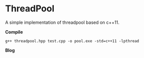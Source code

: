 # ThreadPool

A simple implementation of threadpool based on c++11. 


**Compile**

```
g++ threadpool.hpp test.cpp -o pool.exe -std=c++11 -lpthread
```

**Blog**
